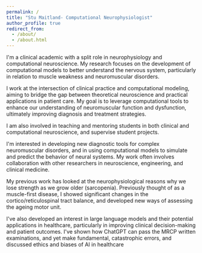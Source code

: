 ```yaml
---
permalink: /
title: "Stu Maitland- Computational Neurophysiologist"
author_profile: true
redirect_from:
  - /about/
  - /about.html
---
```


I'm a clinical academic with a split role in neurophysiology and computational neuroscience. My research focuses on the
development of computational models to better understand the nervous system, particularly in relation to muscle weakness
and neuromuscular disorders.

I work at the intersection of clinical practice and computational modeling, aiming to bridge the gap between theoretical
neuroscience and practical applications in patient care. My goal is to leverage computational tools to enhance our
understanding of neuromuscular function and dysfunction, ultimately improving diagnosis and treatment strategies.

I am also involved in teaching and mentoring students in both clinical and computational neuroscience, and supervise
student projects.

I'm interested in developing new diagnostic tools for complex neuromuscular disorders, and in using computational models
to simulate and predict the behavior of neural systems. My work often involves collaboration with other researchers in
neuroscience, engineering, and clinical medicine.

My previous work has looked at the neurophysiological reasons why we lose strength as we grow older (sarcopenia).
Previously thought of as a muscle-first disease, I showed significant changes in the cortico/reticulospinal tract
balance, and developed new ways of assessing the ageing motor unit.

I've also developed an interest in large language models and their potential applications in healthcare, particularly in
improving clinical decision-making and patient outcomes. I've shown how ChatGPT can pass the MRCP written examinations,
and yet make fundamental, catastrophic errors, and discussed ethics and biases of AI in healthcare